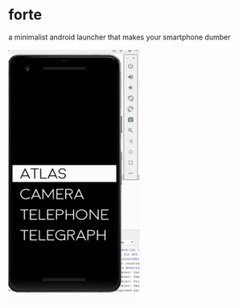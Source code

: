 # forte
a minimalist android launcher that makes your smartphone dumber
<br><br>
<img src="forte.gif" height=500>
